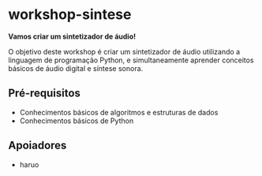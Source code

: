 # workshop-sintese

**Vamos criar um sintetizador de áudio!**

O objetivo deste workshop é criar um sintetizador de áudio utilizando a linguagem de programação Python, e simultaneamente aprender conceitos básicos de áudio digital e síntese sonora.

## Pré-requisitos

- Conhecimentos básicos de algoritmos e estruturas de dados
- Conhecimentos básicos de Python

## Apoiadores

- haruo
